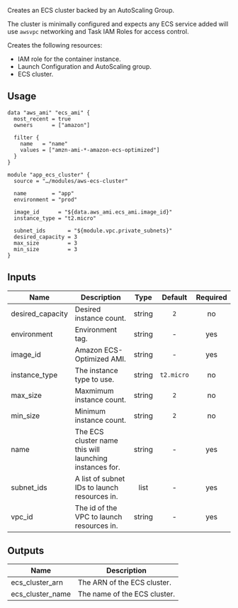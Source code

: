 <!-- BEGINNING OF PRE-COMMIT-TERRAFORM DOCS HOOK -->
Creates an ECS cluster backed by an AutoScaling Group.

The cluster is minimally configured and expects any ECS service added will
use `awsvpc` networking and Task IAM Roles for access control.

Creates the following resources:

* IAM role for the container instance.
* Launch Configuration and AutoScaling group.
* ECS cluster.

## Usage

```hcl
data "aws_ami" "ecs_ami" {
  most_recent = true
  owners      = ["amazon"]

  filter {
    name   = "name"
    values = ["amzn-ami-*-amazon-ecs-optimized"]
  }
}

module "app_ecs_cluster" {
  source = "…/modules/aws-ecs-cluster"

  name        = "app"
  environment = "prod"

  image_id      = "${data.aws_ami.ecs_ami.image_id}"
  instance_type = "t2.micro"

  subnet_ids       = "${module.vpc.private_subnets}"
  desired_capacity = 3
  max_size         = 3
  min_size         = 3
}
```


## Inputs

| Name | Description | Type | Default | Required |
|------|-------------|:----:|:-----:|:-----:|
| desired_capacity | Desired instance count. | string | `2` | no |
| environment | Environment tag. | string | - | yes |
| image_id | Amazon ECS-Optimized AMI. | string | - | yes |
| instance_type | The instance type to use. | string | `t2.micro` | no |
| max_size | Maxmimum instance count. | string | `2` | no |
| min_size | Minimum instance count. | string | `2` | no |
| name | The ECS cluster name this will launching instances for. | string | - | yes |
| subnet_ids | A list of subnet IDs to launch resources in. | list | - | yes |
| vpc_id | The id of the VPC to launch resources in. | string | - | yes |

## Outputs

| Name | Description |
|------|-------------|
| ecs_cluster_arn | The ARN of the ECS cluster. |
| ecs_cluster_name | The name of the ECS cluster. |

<!-- END OF PRE-COMMIT-TERRAFORM DOCS HOOK -->
